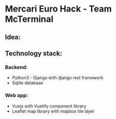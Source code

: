 # Mercari Euro Hack - Team McTerminal

## Idea:

## Technology stack:

### Backend:
- Python3 - Django with django rest framework
- Sqlite database

### Web app:
- Vuejs with Vuetify component library
- Leaflet map library with mapbox tile layer
